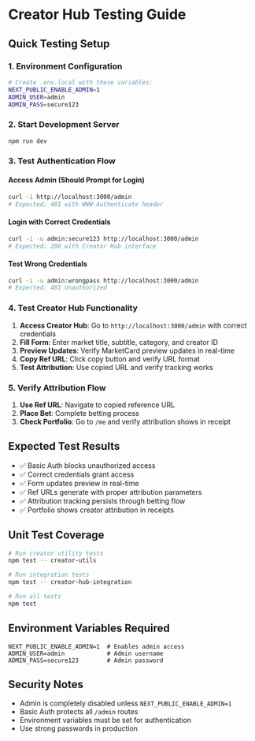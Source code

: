 # Creator Hub Testing Guide

## Quick Testing Setup

### 1. Environment Configuration
```bash
# Create .env.local with these variables:
NEXT_PUBLIC_ENABLE_ADMIN=1
ADMIN_USER=admin
ADMIN_PASS=secure123
```

### 2. Start Development Server
```bash
npm run dev
```

### 3. Test Authentication Flow

#### Access Admin (Should Prompt for Login)
```bash
curl -i http://localhost:3000/admin
# Expected: 401 with WWW-Authenticate header
```

#### Login with Correct Credentials
```bash
curl -i -u admin:secure123 http://localhost:3000/admin
# Expected: 200 with Creator Hub interface
```

#### Test Wrong Credentials
```bash
curl -i -u admin:wrongpass http://localhost:3000/admin
# Expected: 401 Unauthorized
```

### 4. Test Creator Hub Functionality

1. **Access Creator Hub**: Go to `http://localhost:3000/admin` with correct credentials
2. **Fill Form**: Enter market title, subtitle, category, and creator ID
3. **Preview Updates**: Verify MarketCard preview updates in real-time
4. **Copy Ref URL**: Click copy button and verify URL format
5. **Test Attribution**: Use copied URL and verify tracking works

### 5. Verify Attribution Flow

1. **Use Ref URL**: Navigate to copied reference URL
2. **Place Bet**: Complete betting process
3. **Check Portfolio**: Go to `/me` and verify attribution shows in receipt

## Expected Test Results

- ✅ Basic Auth blocks unauthorized access
- ✅ Correct credentials grant access
- ✅ Form updates preview in real-time
- ✅ Ref URLs generate with proper attribution parameters
- ✅ Attribution tracking persists through betting flow
- ✅ Portfolio shows creator attribution in receipts

## Unit Test Coverage

```bash
# Run creator utility tests
npm test -- creator-utils

# Run integration tests  
npm test -- creator-hub-integration

# Run all tests
npm test
```

## Environment Variables Required

```
NEXT_PUBLIC_ENABLE_ADMIN=1  # Enables admin access
ADMIN_USER=admin            # Admin username
ADMIN_PASS=secure123        # Admin password
```

## Security Notes

- Admin is completely disabled unless `NEXT_PUBLIC_ENABLE_ADMIN=1`
- Basic Auth protects all `/admin` routes
- Environment variables must be set for authentication
- Use strong passwords in production
